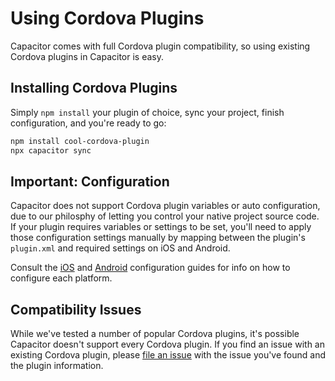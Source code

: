 # Using Cordova Plugins

Capacitor comes with full Cordova plugin compatibility, so using existing Cordova plugins in Capacitor is easy.

## Installing Cordova Plugins

Simply `npm install` your plugin of choice, sync your project, finish configuration, and you're ready to go:

```bash
npm install cool-cordova-plugin
npx capacitor sync
```

## Important: Configuration 

Capacitor does not support Cordova plugin variables or auto configuration, due to our philosphy of letting you control your native project source code. If your plugin requires variables or settings to be set, you'll need to apply those configuration settings manually by mapping between the plugin's `plugin.xml` and required settings on iOS and Android.

Consult the [iOS](../ios/configuration) and [Android](../android/configuration) configuration guides for info on how to configure each platform.

## Compatibility Issues

While we've tested a number of popular Cordova plugins, it's possible Capacitor doesn't support every Cordova plugin. If you find an issue with an existing Cordova plugin, please [file an issue](https://github.com/ionic-team/capacitor/issues/new) with the issue you've found and the plugin information.